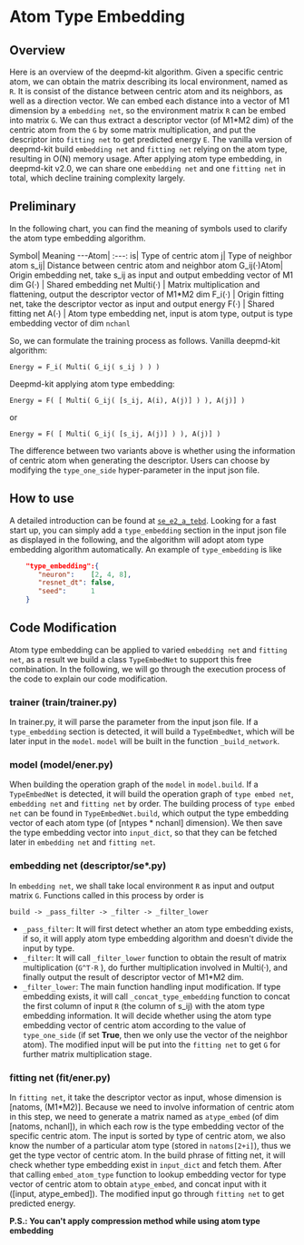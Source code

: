 # Atom Type Embedding
## Overview
Here is an overview of the deepmd-kit algorithm. Given a specific centric atom, we can obtain the matrix describing its local environment, named as `R`. It is consist of the distance between centric atom and its neighbors, as well as a direction vector. We can embed each distance into a vector of M1 dimension by a `embedding net`, so the environment matrix `R` can be embed into matrix `G`. We can thus extract a descriptor vector (of M1*M2 dim) of the centric atom from the `G` by some matrix multiplication, and put the descriptor into `fitting net` to get predicted energy `E`. The vanilla version of deepmd-kit build `embedding net` and `fitting net` relying on the atom type, resulting in O(N) memory usage. After applying atom type embedding, in deepmd-kit v2.0, we can share one `embedding net` and one `fitting net` in total, which decline training complexity largely. 

## Preliminary
In the following chart, you can find the meaning of symbols used to clarify the atom type embedding algorithm.

Symbol| Meaning
---Atom| :---:
is| Type of centric atom
j| Type of neighbor atom
s_ij| Distance between centric atom and neighbor atom
G_ij(·)Atom| Origin embedding net, take s_ij as input and output embedding vector of M1 dim
G(·) | Shared embedding net
Multi(·) | Matrix multiplication and flattening, output the descriptor vector of M1*M2 dim
F_i(·) | Origin fitting net, take the descriptor vector as input and output energy
F(·) | Shared fitting net
A(·) | Atom type embedding net, input is atom type, output is type embedding vector of dim `nchanl`

So, we can formulate the training process as follows.
Vanilla deepmd-kit algorithm:
```
Energy = F_i( Multi( G_ij( s_ij ) ) )
```
Deepmd-kit applying atom type embedding:
```
Energy = F( [ Multi( G_ij( [s_ij, A(i), A(j)] ) ), A(j)] )
```
or 
```
Energy = F( [ Multi( G_ij( [s_ij, A(j)] ) ), A(j)] )
```
The difference between two variants above is whether using the information of centric atom when generating the descriptor. Users can choose by modifying the `type_one_side` hyper-parameter in the input json file.

## How to use
A detailed introduction can be found at [`se_e2_a_tebd`](../train-se-e2-a-tebd.md). Looking for a fast start up, you can simply add a `type_embedding` section in the input json file as displayed in the following, and the algorithm will adopt atom type embedding algorithm automatically.
An example of `type_embedding` is like
```json
    "type_embedding":{
       "neuron":    [2, 4, 8],
       "resnet_dt": false,
       "seed":      1
    }
```


## Code Modification
Atom type embedding can be applied to varied `embedding net` and `fitting net`, as a result we build a class `TypeEmbedNet` to support this free combination. In the following, we will go through the execution process of the code to explain our code modification.

### trainer (train/trainer.py)
In trainer.py, it will parse the parameter from the input json file. If a `type_embedding` section is detected, it will build a `TypeEmbedNet`, which will be later input in the `model`. `model` will be built in the function `_build_network`.
### model (model/ener.py)
When building the operation graph of the `model` in `model.build`. If a `TypeEmbedNet` is detected, it will build the operation graph of `type embed net`, `embedding net` and `fitting net` by order. The building process of `type embed net` can be found in `TypeEmbedNet.build`, which output the type embedding vector of each atom type (of [ntypes * nchanl] dimension). We then save the type embedding vector into `input_dict`, so that they can be fetched later in `embedding net` and `fitting net`.
### embedding net (descriptor/se*.py)
In `embedding net`, we shall take local environment `R` as input and output matrix `G`. Functions called in this process by order is 
```
build -> _pass_filter -> _filter -> _filter_lower 
```
* `_pass_filter`: It will first detect whether an atom type embedding exists, if so, it will apply atom type embedding algorithm and doesn't divide the input by type.
* `_filter`: It will call `_filter_lower` function to obtain the result of matrix multiplication (`G^T·R` ), do further multiplication involved in Multi(·), and finally output the result of descriptor vector of M1*M2 dim.
* `_filter_lower`: The main function handling input modification. If type embedding exists, it will call `_concat_type_embedding` function to concat the first column of input `R` (the column of s_ij) with the atom type embedding information. It will decide whether using the atom type embedding vector of centric atom according to the value of `type_one_side` (if set **True**, then we only use the vector of the neighbor atom). The modified input will be put into the `fitting net` to get `G` for further matrix multiplication stage.

### fitting net (fit/ener.py)
In `fitting net`, it take the descriptor vector as input, whose dimension is [natoms, (M1*M2)]. Because we need to involve information of centric atom in this step, we need to generate a matrix named as `atype_embed` (of dim [natoms, nchanl]), in which each row is the type embedding vector of the specific centric atom. The input is sorted by type of centric atom, we also know the number of a particular atom type (stored in `natoms[2+i]`), thus we get the type vector of centric atom. In the build phrase of fitting net, it will check whether type embedding exist in `input_dict` and fetch them. After that calling `embed_atom_type` function to lookup embedding vector for type vector of centric atom to obtain `atype_embed`, and concat input with it ([input, atype_embed]). The modified input go through `fitting net` to get predicted energy.


**P.S.: You can't apply compression method while using atom type embedding**
